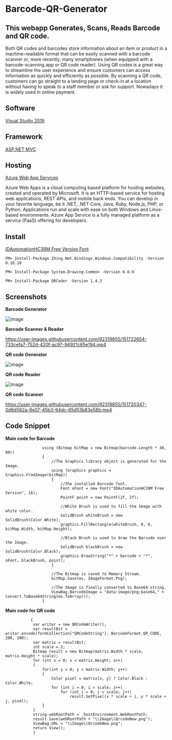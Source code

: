 # Barcode-QR-Generator
## This webapp Generates, Scans, Reads Barcode and QR code.

Both QR codes and barcodes store information about an item or product in a machine-readable format that can be easily scanned with a barcode scanner or, more recently, many smartphones (when equipped with a barcode-scanning app or QR code reader). Using QR codes is a great way to streamline the user experience and ensure customers can access information as quickly and efficiently as possible. By scanning a QR code, customers can go straight to a landing page or check-in at a location without having to speak to a staff member or ask for support. Nowadays it is widely used in online payment.
## Software
[Visual Studio 2019 ](https://visualstudio.microsoft.com/downloads/)
## Framework
[ASP.NET MVC ](https://dotnet.microsoft.com/en-us/apps/aspnet/mvc)
## Hosting
[Azure Web App Services](https://azure.microsoft.com/en-in/services/app-service/web/)

Azure Web Apps is a cloud computing based platform for hosting websites, created and operated by Microsoft. 
It is an HTTP-based service for hosting web applications, REST APIs, and mobile back ends. You can develop in your favorite language, be it .NET, .NET Core, Java, Ruby, Node.js, PHP, or Python. Applications run and scale with ease on both Windows and Linux-based environments. Azure App Service is a fully managed platform as a service (PaaS) offering for developers.
## Install
[IDAutomationHC39M Free Version Font](https://www.wfonts.com/font/idautomationhc39m-free-version)

``` PM> Install-Package ZXing.Net.Bindings.Windows.Compatibility -Version 0.16.10 ```

``` PM> Install-Package System.Drawing.Common -Version 6.0.0 ```

``` PM> Install-Package QRCoder -Version 1.4.3 ```
## Screenshots
**Barcode Generator**

![image](https://user-images.githubusercontent.com/92319855/151719237-0e29d76a-d4d4-49a2-af37-87e97a158e04.png)

**Barcode Scanner & Reader**

https://user-images.githubusercontent.com/92319855/151722654-733cefa7-752d-420f-ac97-94921c85e194.mp4

**QR code Generator**

![image](https://user-images.githubusercontent.com/92319855/151719449-46ec835d-1186-4dde-a62b-cba3887e40c1.png)

**QR code Reader**

![image](https://user-images.githubusercontent.com/92319855/151719492-82155fdd-7be5-4c41-ade5-8e99d5fe88e0.png)

**QR code Scanner**

https://user-images.githubusercontent.com/92319855/151720347-0d6d582a-8e07-45b3-94dc-65d53b83e58b.mp4

## Code Snippet
**Main code for Barcode**
```//The Image is drawn based on length of Barcode text.
                using (Bitmap bitMap = new Bitmap(barcode.Length * 30, 80))
                {
                    //The Graphics library object is generated for the Image.
                    using (Graphics graphics = Graphics.FromImage(bitMap))
                    {
                        //The installed Barcode font.
                        Font oFont = new Font("IDAutomationHC39M Free Version", 16);
                        PointF point = new PointF(2f, 2f);

                        //White Brush is used to fill the Image with white color.
                        SolidBrush whiteBrush = new SolidBrush(Color.White);
                        graphics.FillRectangle(whiteBrush, 0, 0, bitMap.Width, bitMap.Height);

                        //Black Brush is used to draw the Barcode over the Image.
                        SolidBrush blackBrush = new SolidBrush(Color.Black);
                        graphics.DrawString("*" + barcode + "*", oFont, blackBrush, point);
                    }

                    //The Bitmap is saved to Memory Stream.
                    bitMap.Save(ms, ImageFormat.Png);

                    //The Image is finally converted to Base64 string.
                    ViewBag.BarcodeImage = "data:image/png;base64," + Convert.ToBase64String(ms.ToArray());
                } 
 ```
**Main code for QR code**
```
           {
            var writer = new QRCodeWriter();
            var resultBit = writer.encode(formCollection["QRCodeString"], BarcodeFormat.QR_CODE, 200, 200);
            var matrix = resultBit;
            int scale = 2;
            Bitmap result = new Bitmap(matrix.Width * scale, matrix.Height * scale);
            for (int x = 0; x < matrix.Height; x++)
            {
                for(int y = 0; y < matrix.Width; y++)
                {
                    Color pixel = matrix[x, y] ? Color.Black : Color.White;
                    for (int i = 0; i < scale; i++)
                        for (int j = 0; j < scale; j++)
                            result.SetPixel(x * scale + i, y * scale + j, pixel);
                }
            }
            string webRootPath = _hostEnvironment.WebRootPath;
            result.Save(webRootPath + "\\Image\\QrcodeNew.png");
            ViewBag.URL = "\\Image\\QrcodeNew.png";
            return View();
            }
```


